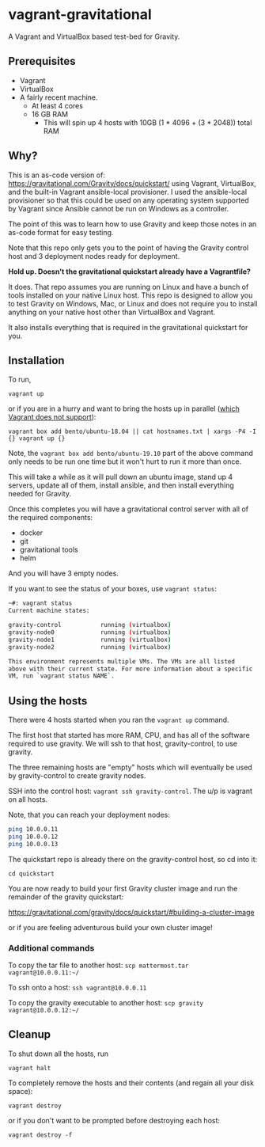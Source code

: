 # vagrant-gravitational

A Vagrant and VirtualBox based test-bed for Gravity.

## Prerequisites

* Vagrant
* VirtualBox
* A fairly recent machine. 
   - At least 4 cores
   - 16 GB RAM
      -  This will spin up 4 hosts with 10GB (1 * 4096 + (3 * 2048)) total RAM

## Why?

This is an as-code version of: https://gravitational.com/Gravity/docs/quickstart/ using Vagrant, VirtualBox,
and the built-in Vagrant ansible-local provisioner.  I used the ansible-local provisioner so that this could be used
on any operating system supported by Vagrant since Ansible cannot be run on Windows as a controller.

The point of this was to learn how to use Gravity and keep those notes in an as-code format for easy testing.

Note that this repo only gets you to the point of having the Gravity control host and 3 deployment nodes ready 
for deployment.

**Hold up. Doesn't the gravitational quickstart already have a Vagrantfile?**

It does. That repo assumes you are running on Linux and have a bunch of tools installed on your
native Linux host.  This repo is designed to allow you to test Gravity on Windows, Mac, or Linux
and does not require you to install anything on your native host other than VirtualBox and Vagrant.

It also installs everything that is required in the gravitational quickstart for you.
  

## Installation

To run,

`vagrant up`

or if you are in a hurry and want to bring the hosts up in parallel ([which Vagrant does not support](https://www.vagrantup.com/docs/virtualbox/usage.html)):

`vagrant box add bento/ubuntu-18.04 || cat hostnames.txt | xargs -P4 -I {} vagrant up {}`

Note, the `vagrant box add bento/ubuntu-19.10` part of the above command only needs to be run
one time but it won't hurt to run it more than once.

This will take a while as it will pull down an ubuntu image, stand up 4 servers, update all of them,
install ansible, and then install everything needed for Gravity.

Once this completes you will have a gravitational control server with all of the required components:

* docker
* git
* gravitational tools
* helm

And you will have 3 empty nodes.

If you want to see the status of your boxes, use `vagrant status`:

```bash
~#: vagrant status                                                            1 ↵  1193  18:20:33
Current machine states:

gravity-control           running (virtualbox)
gravity-node0             running (virtualbox)
gravity-node1             running (virtualbox)
gravity-node2             running (virtualbox)

This environment represents multiple VMs. The VMs are all listed
above with their current state. For more information about a specific
VM, run `vagrant status NAME`.

```

## Using the hosts

There were 4 hosts started when you ran the `vagrant up` command.  

The first host that started has more RAM, CPU, and has all of the software required to use
gravity.  We will ssh to that host, gravity-control, to use gravity.

The three remaining hosts are "empty" hosts which will eventually be used by 
gravity-control to create gravity nodes.

SSH into the control host: `vagrant ssh gravity-control`. The u/p is vagrant on all hosts.

Note, that you can reach your deployment nodes:

```bash
ping 10.0.0.11
ping 10.0.0.12
ping 10.0.0.13
```

The quickstart repo is already there on the gravity-control host, so cd into it:

`cd quickstart`

You are now ready to build your first Gravity cluster image and run the remainder of the
gravity quickstart:

https://gravitational.com/gravity/docs/quickstart/#building-a-cluster-image

or if you are feeling adventurous build your own cluster image!

### Additional commands

To copy the tar file to another host: `scp mattermost.tar vagrant@10.0.0.11:~/`

To ssh onto a host: `ssh vagrant@10.0.0.11`

To copy the gravity executable to another host: `scp gravity vagrant@10.0.0.12:~/`

## Cleanup

To shut down all the hosts, run

`vagrant halt`

To completely remove the hosts and their contents (and regain all your disk space):

`vagrant destroy`

or if you don't want to be prompted before destroying each host:

`vagrant destroy -f`
